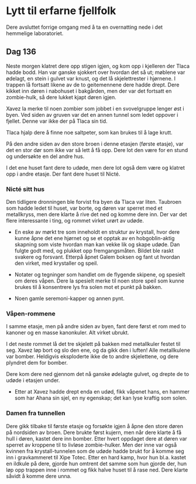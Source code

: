 # Lytt til erfarne fjellfolk

Dere avsluttet forrige omgang med å ta en overnatting nede i det hemmelige laboratoriet.

## Dag 136

Neste morgen klatret dere opp stigen igjen, og kom opp i kjelleren der Tlaca hadde bodd. Han var ganske sjokkert over hvordan det så ut; møblene var ødelagt, en stein i gulvet var knust, og det lå skjelettrester i hjørnene. I trappen lå fortsatt likene av de to geitemennene dere hadde drept. Dere kikket inn døren i nabohuset i bakgården, men der var det fortsatt en zombie-hulk, så dere lukket kjapt døren igjen. 

Xavez la merke til noen zombier som jobbet i en svovelgruppe lenger øst i byen. Ved siden av gruven var det en annen tunnel som ledet oppover i fjellet. Denne var ikke der på Tlaca sin tid.

Tlaca hjalp dere å finne noe saltpeter, som kan brukes til å lage krutt.

På den andre siden av den store broen i denne etasjen (første etasje), var det en stor dør som ikke var så lett å få opp. Dere lot den være for en stund og undersøkte en del andre hus.

I det ene huset fant dere to udøde, men dere lot også dem være og klatret opp i andre etasje. Der fant dere huset til Nicté.

### Nicté sitt hus

Den tidligere dronningen ble forvist fra byen da Tlaca var liten. Taubroen som hadde ledet til huset, var borte, og døren var sperret med et metallkryss, men dere klarte å rive det ned og komme dere inn. Der var det flere interessante i ting, og rommet virket urørt av udøde. 

* En eske av mørkt tre som inneholdt en struktur av krystall, hvor dere kunne åpne det ene hjørnet og se et opptak av en hobgoblin-aktig skapning som viste hvordan man kan vekke lik og skape udøde. Dan fulgte godt med, og plukket opp fremgangsmåten. Bildet ble raskt svakere og forsvant. Etterpå åpnet Galem boksen og fant ut hvordan den virket, med krystaller og speil.

* Notater og tegninger som handlet om de flygende skipene, og spesielt om deres våpen. Dere la spesielt merke til noen store speil som kunne brukes til å konsentrere lys fra solen mot et punkt på bakken.

* Noen gamle seremoni-kapper og annen pynt.

### Våpen-rommene

I samme etasje, men på andre siden av byen, fant dere først et rom med to kanoner og en masse kanonkuler. Alt virket ubrukt.

I det neste rommet lå det tre skjelett på bakken med metallkuler festet til seg. Xavez løp bort og slo den ene, og da gikk den i luften! Alle metallkulene var bomber. Heldigvis eksploderte ikke de to andre skjelettene, og dere plyndret dem for bomber. 

Dere kom dere ned gjennom det nå ganske ødelagte gulvet, og drepte de to udøde i etasjen under.

* Etter at Xavez hadde drept enda en udød, fikk våpenet hans, en hammer som har Ahana sin sjel, en ny egenskap; det kan lyse kraftig som solen.

### Damen fra tunnellen 

Dere gikk tilbake til første etasje og forsøkte igjen å åpne den store døren på nordsiden av broen. Dere brukte først kujern, men når dere klarte å få hull i døren, kastet dere inn bomber. Etter hvert oppdaget dere at døren var sperret av kroppene til to livløse zombie-hulker. Men der inne var også kvinnen fra krystall-tunnelen som de udøde hadde brukt for å komme seg inn i gravkammeret til Xipe Totec. Etter en hard kamp, hvor hun bl.a. kastet en ildkule på dere, gjorde hun omtrent det samme som hun gjorde der, hun løp opp trappen inne i rommet og fikk halve huset til å rase ned. Dere klarte såvidt å komme dere unna. 


